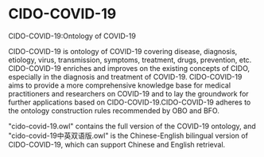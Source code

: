 # CIDO-COVID-19
CIDO-COVID-19:Ontology of COVID-19

CIDO-COVID-19 is ontology of COVID-19 covering disease, diagnosis, etiology, virus, transmission, symptoms, treatment, drugs, prevention, etc. CIDO-COVID-19 enriches and improves on the existing concepts of CIDO, especially in the diagnosis and treatment of COVID-19. CIDO-COVID-19 aims to provide a more comprehensive knowledge base for medical practitioners and researchers on COVID-19 and to lay the groundwork for further applications based on CIDO-COVID-19.CIDO-COVID-19 adheres to the ontology construction rules recommended by OBO and BFO.

"cido-covid-19.owl" contains the full version of the COVID-19 ontology, and "cido-covid-19中英双语版.owl" is the Chinese-English bilingual version of CIDO-COVID-19, which can support Chinese and English retrieval.
